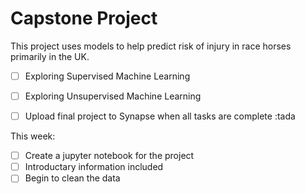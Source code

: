 # Capstone Project
This project uses models to help predict risk of injury in race horses
primarily in the UK.

  - [ ] Exploring Supervised Machine Learning 
  - [ ] Exploring Unsupervised Machine Learning
  - [ ] Upload final project to Synapse when all tasks are complete :tada


This week: 
- [ ] Create a jupyter notebook for the project
- [ ] Introductary information included
- [ ] Begin to clean the data 
